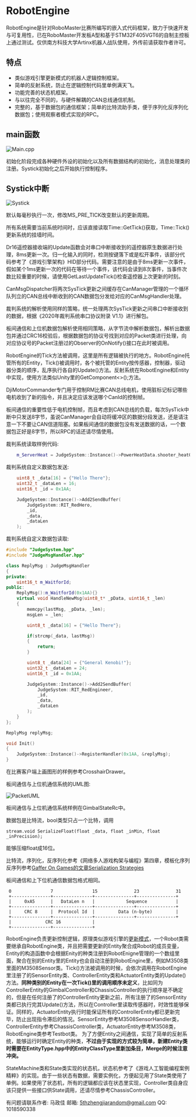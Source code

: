 # RobotEngine

RobotEngine是针对RoboMaster比赛所编写的嵌入式代码框架，致力于快速开发与可复用性，已在RoboMaster开发板A型和基于STM32F405VGT6的自制主控板上通过测试。仅供南方科技大学Artinx机器人战队使用，外传前请获取作者许可。

## 特点
- 类似游戏引擎更新模式的机器人逻辑控制框架。
- 简单的反射系统，防止在逻辑控制代码里单例满天飞。
- 功能完善的状态机框架。
- 与以往完全不同的，与硬件解耦的CAN总线通信机制。
- 完整的，基于数据包的通信框架；简单的比特流助手类，便于序列化反序列化数据包；使用观察者模式实现的RPC。


## main函数

![Main.cpp](./img/main.png)
    
初始化阶段完成各种硬件外设的初始化以及所有数据结构的初始化，消息处理类的注册。Systick初始化之后开始执行控制程序。

## Systick中断

![Systick](./img/systick.png)
    
默认每毫秒执行一次，修改MS_PRE_TICK改变默认的更新周期。

所有系统需要当前系统时间时，应该直接读取Time::GetTick()获取，Time::Tick()更新系统的挂墙时间。

Dr16遥控器接收端的Update函数会对串口中断接收到的遥控器原生数据进行处理，8ms更新一次。归一化输入的同时，检测按键落下或是松开事件，该部分代码参考了《游戏引擎架构》HID部分代码。需要注意的是由于8ms更新一次事件，假如某个1ms更新一次的代码在等待一个事件，该代码会读到8次事件，当事件次数比较重要的时候，请使用GetLastUpdateTick()检查遥控器上次更新的时刻。

CanMsgDispatcher将两次SysTick更新之间缓存在CanManager管理的一个循环队列立的CAN总线中断收到的CAN数据包分发给对应的CanMsgHandler处理。

裁判系统的解析使用同样的策略，统一处理两次SysTick更新之间串口中断接收到的数据，根据《2020年裁判系统串口协议附录 V1.1》进行解包。

板间通信和上位机数据包解析使用相同策略，从字节流中解析数据包，解析出数据包并通过CRC16校验后，根据数据包的协议号找到对应的Packet类进行处理，向对应协议号的Packet注册过的Observer的OnNotify()接口在此时被调用。

RobotEngine的Tick方法被调用，这里是所有逻辑被执行的地方。RobotEngine托管所有的Entity，Tick()被调用时，各个被托管的Entity按传感器，控制器，驱动器分类的顺序，乱序执行各自的Update()方法。反射系统在RobotEngine和Entity中实现，使用方法类似Unity里的GetComponent<>();方法。

DjiMotorCommander专门用于控制RM比赛CAN总线电机，使用脏标记标记哪些电机收到了新的指令，并且决定应该发送哪个CanId的控制帧。

板间通信的重要性低于电机控制帧，而且考虑到CAN总线的负载，每次SysTick中断中只发送8字节，虽说CanManager会自动将缓冲区的数据分段发送，还是请注意一下不要让CAN信道阻塞。如果板间通信的数据包没有发送数据的话，一个数据包正好是8字节，所以RPC的话还请尽情使用。

裁判系统读取样例代码:
```C++
    m_ServerHeat = JudgeSystem::Instance()->PowerHeatData.shooter_heat0;
```

裁判系统自定义数据包发送:
```C++
    uint8_t _data[16] = {"Hello There"};
    uint32_t _dataLen = 16;
    uint16_t _id = 0x1AA;

    JudgeSystem::Instance()->Add2SendBuffer(
        JudgeSystem::RIT_RedHero,
        _id,
        _data,
        _dataLen
    );
```

裁判系统自定义数据包读取:
```C++
#include "JudgeSystem.hpp"
#include "JudgeMsgHandler.hpp"

class ReplyMsg : JudgeMsgHandler
{
private:
    uint16_t m_WaitforId;
public:
    ReplyMsg():m_WaitforId(0x1AA){}
    virtual void HandleNewMsg(uint8_t* _pData, uint16_t _len)
    {
        memcpy(lastMsg, _pData, _len);
        msgLen = _len;

        uint8_t _data[16] = {"Hello There"};

        if(strcmp(_data, lastMsg))
        {
            return;
        }

        uint8_t _data[24] = {"General Kenobi!"};
        uint32_t _dataLen = 24;
        uint16_t _id = 0x1AA;

        JudgeSystem::Instance()->Add2SendBuffer(
            JudgeSystem::RIT_RedEngineer,
            _id,
            _data,
            _dataLen
        );
    }
};

ReplyMsg replyMsg;

void Init()
{
    JudgeSystem::Instance()->RegisterHandler(0x1AA, &replyMsg);
} 

```

在比赛客户端上画图形的样例参考CrosshairDrawer。

板间通信与上位机通信系统的UML图:

![PacketUML](./img/PacketUML.JPG)

板间通信与上位机通信系统样例在GimbalStateRc中。

数据包是比特流，bool类型只占一个比特，调用

    stream.void SerializeFloat(float _data, float _inMin, float _inPrecision);

能够压缩float成16位。

比特流，序列化，反序列化参考《网络多人游戏构架与编程》第四章，模板化序列反序列参考[Gaffer On Games的文章Serialization Strategies](https://gafferongames.com/post/serialization_strategies/)

板间通信和上下位机通信数据包格式相同。

     0               7               15              23              31
     +---------------+---------------+---------------+---------------+
     |     0xA5      |   DataLen n   |            Sequence           |
     +---------------+---------------+---------------+---------------+
     |     CRC 8     |  Protocol Id  |         Data (n-byte)         |
     +---------------+---------------+---------------+---------------+
     |             CRC 16            |
     +---------------+---------------+
     
RobotEngine负责更新控制逻辑，原理类似游戏引擎的[更新模式](https://gameprogrammingpatterns.com/game-loop.html)，一个Robot类需要继承自RobotEngine类，并且把需要更新的Entity聚合成Robot的成员变量，Entity的构造函数中会根据Enity的种类注册到RobotEnigne管理的一个数组里面，聚合在别的Entity里的Entity也会自动注册到RobotEngine里，例如M3508类里面的M3508Sensor类。Tick()方法被调用的时候，会依次调用在RobotEngine里注册了的SensorEntity类、ControllerEntity类和ActuatorEntity类的Update()方法。**同种类别的Entity在一次Tick()里的调用顺序未定义**，比如同为ControllerEntity的GimbalController和ChassisController的执行顺序是不确定的，但是在任何注册了的ControllerEntity更新之前，所有注册了的SensorEntity类都已执行完其Update()方法，所以在Controller里读取传感器时，时效性能够保证。同样的，ActuatorEntity执行时能保证所有的ControllerEntity都已更新完毕，防止出现指令滞后的情况。SensorEntity参考M3508SensorHandler类，ControllerEntity参考ChassisController类，ActuatorEntity参考M3508类，RobotEngine类参考Testbot类。
为了方便Entity之间通信，实现了简单的反射系统，能够运行时确定Entity的种类，**不过由于实现的方式较为简单，新建Entity类时需要在EntityType.hpp中的EntityClassType里新加条目，Merge的时候注意冲突。**

StateMachine类和State类实现的状态机，状态机参考了《游戏人工智能编程案例精粹》的实现。由于一些状态有数据，需要实例化，方便起见用了State类使用了单例。如果使用了状态机，所有的逻辑都应该在状态里实现，Controller类自身应该只提供一些接口供State调用，还请尽情参考ChassisController。

有问题请联系作者: 马政佳 邮箱: 5thzhengjiarandom@gmail.com QQ: 1018590338
